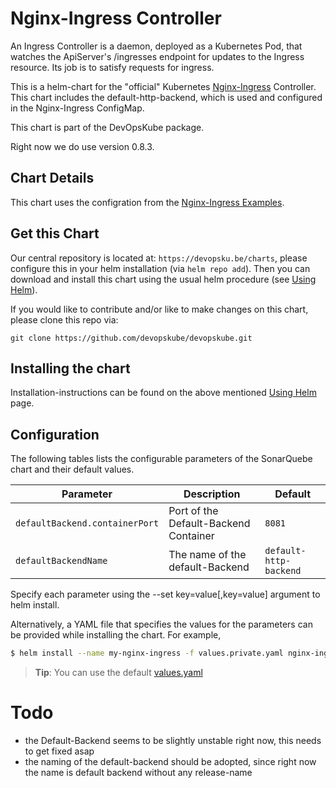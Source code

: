 # Nginx-Ingress Controller

An Ingress Controller is a daemon, deployed as a Kubernetes Pod, that watches the ApiServer's /ingresses endpoint for updates to the Ingress resource. Its job is to satisfy requests for ingress.

This is a helm-chart for the "official" Kubernetes [Nginx-Ingress](https://github.com/kubernetes/contrib/tree/master/ingress/controllers/nginx) Controller. This chart includes the default-http-backend, which is used and configured in the Nginx-Ingress ConfigMap.

This chart is part of the DevOpsKube package.

Right now we do use version 0.8.3.

## Chart Details

This chart uses the configration from the [Nginx-Ingress Examples](https://github.com/kubernetes/contrib/tree/master/ingress/controllers/nginx/examples).

## Get this Chart

Our central repository is located at: `https://devopsku.be/charts`, please configure this in your helm installation (via `helm repo add`). Then you can download and install this chart using the usual helm procedure (see [Using Helm](https://github.com/kubernetes/helm/blob/master/docs/using_helm.md)).

If you would like to contribute and/or like to make changes on this chart, please clone this repo via:

`git clone https://github.com/devopskube/devopskube.git`

## Installing the chart

Installation-instructions can be found on the above mentioned [Using Helm](https://github.com/kubernetes/helm/blob/master/docs/using_helm.md) page.

## Configuration

The following tables lists the configurable parameters of the SonarQuebe chart and their default values.

|Parameter|Description|Default|
|---------|-----------|-------|
|`defaultBackend.containerPort`|Port of the Default-Backend Container|`8081`|
|`defaultBackendName`|The name of the default-Backend|`default-http-backend`|

Specify each parameter using the --set key=value[,key=value] argument to helm install.

Alternatively, a YAML file that specifies the values for the parameters can be provided while installing the chart. For example,

```bash
$ helm install --name my-nginx-ingress -f values.private.yaml nginx-ingress-x.x.x.tgz
```

> **Tip**: You can use the default [values.yaml](values.yaml)

# Todo

* the Default-Backend seems to be slightly unstable right now, this needs to get fixed asap
* the naming of the default-backend should be adopted, since right now the name is default backend without any release-name
